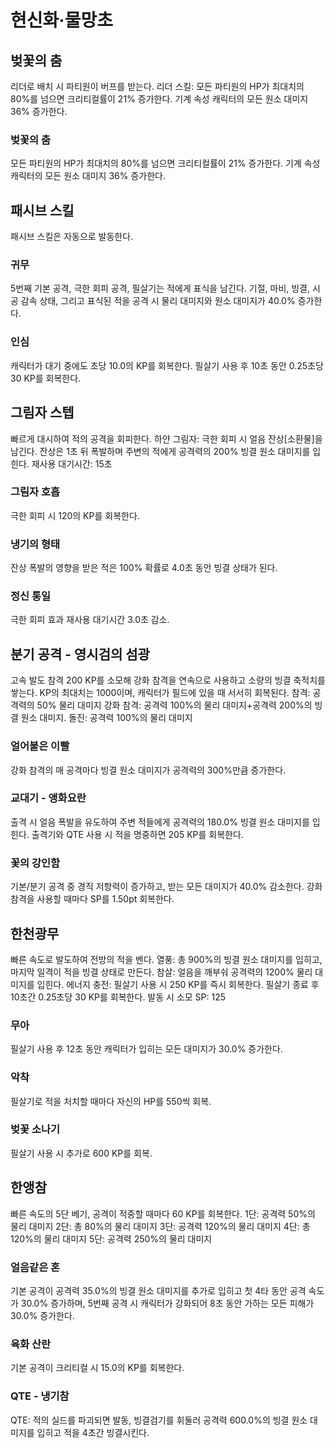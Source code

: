 # 현신화·물망초

## 벚꽃의 춤

리더로 배치 시 파티원이 버프를 받는다.
리더 스킬: 모든 파티원의 HP가 최대치의 80%를 넘으면 크리티컬률이 21% 증가한다. 기계 속성 캐릭터의 모든 원소 대미지 36% 증가한다.

### 벚꽃의 춤

모든 파티원의 HP가 최대치의 80%를 넘으면 크리티컬률이 21% 증가한다. 기계 속성 캐릭터의 모든 원소 대미지 36% 증가한다.

## 패시브 스킬

패시브 스킬은 자동으로 발동한다.

### 귀무

5번째 기본 공격, 극한 회피 공격, 필살기는 적에게 표식을 남긴다. 기절, 마비, 빙결, 시공 감속 상태, 그리고 표식된 적을 공격 시 물리 대미지와 원소 대미지가 40.0% 증가한다.

### 인심

캐릭터가 대기 중에도 초당 10.0의 KP를 회복한다. 필살기 사용 후 10초 동안 0.25초당 30 KP를 회복한다.

## 그림자 스텝

빠르게 대시하여 적의 공격을 회피한다.
하얀 그림자: 극한 회피 시 얼음 잔상[소환물]을 남긴다. 잔상은 1초 뒤 폭발하며 주변의 적에게 공격력의 200% 빙결 원소 대미지를 입힌다. 재사용 대기시간: 15초

### 그림자 호흡

극한 회피 시 120의 KP를 회복한다.

### 냉기의 형태

잔상 폭발의 영향을 받은 적은 100% 확률로 4.0초 동안 빙결 상태가 된다.

### 정신 통일

극한 회피 효과 재사용 대기시간 3.0초 감소.

## 분기 공격 - 영시검의 섬광

고속 발도 참격
200 KP를 소모해 강화 참격을 연속으로 사용하고 소량의 빙결 축적치를 쌓는다.
KP의 최대치는 1000이며, 캐릭터가 필드에 있을 때 서서히 회복된다.
참격: 공격력의 50% 물리 대미지
강화 참격: 공격력 100%의 물리 대미지+공격력 200%의 빙결 원소 대미지.
돌진: 공격력 100%의 물리 대미지

### 얼어붙은 이빨

강화 참격의 매 공격마다 빙결 원소 대미지가 공격력의 300%만큼 증가한다.

### 교대기 - 앵화요란

출격 시 얼음 폭발을 유도하여 주변 적들에게 공격력의 180.0% 빙결 원소 대미지를 입힌다. 출격기와 QTE 사용 시 적을 명중하면 205 KP를 회복한다.

### 꽃의 강인함

기본/분기 공격 중 경직 저항력이 증가하고, 받는 모든 대미지가 40.0% 감소한다. 강화 참격을 사용할 때마다 SP를 1.50pt 회복한다.

## 한천광무

빠른 속도로 발도하여 전방의 적을 벤다.
열풍: 총 900%의 빙결 원소 대미지를 입히고, 마지막 일격이 적을 빙결 상태로 만든다.
참살: 얼음을 깨부숴 공격력의 1200% 물리 대미지를 입힌다.
에너지 충전: 필살기 사용 시 250 KP를 즉시 회복한다. 필살기 종료 후 10초간 0.25초당 30 KP를 회복한다.
발동 시 소모 SP: 125

### 무아

필살기 사용 후 12초 동안 캐릭터가 입히는 모든 대미지가 30.0% 증가한다.

### 악착

필살기로 적을 처치할 때마다 자신의 HP를 550씩 회복.

### 벚꽃 소나기

필살기 사용 시 추가로 600 KP를 회복.

## 한앵참

빠른 속도의 5단 베기, 공격이 적중할 때마다 60 KP를 회복한다.
1단: 공격력 50%의 물리 대미지
2단: 총 80%의 물리 대미지
3단: 공격력 120%의 물리 대미지
4단: 총 120%의 물리 대미지
5단: 공격력 250%의 물리 대미지

### 얼음같은 혼

기본 공격이 공격력 35.0%의 빙결 원소 대미지를 추가로 입히고 첫 4타 동안 공격 속도가 30.0% 증가하며, 5번째 공격 시 캐릭터가 강화되어 8초 동안 가하는 모든 피해가 30.0% 증가한다.

### 육화 산란

기본 공격이 크리티컬 시 15.0의 KP를 회복한다.

### QTE - 냉기참

QTE: 적의 실드를 파괴되면 발동, 빙결검기를 휘둘러 공격력 600.0%의 빙결 원소 대미지를 입히고 적을 4초간 빙결시킨다.
